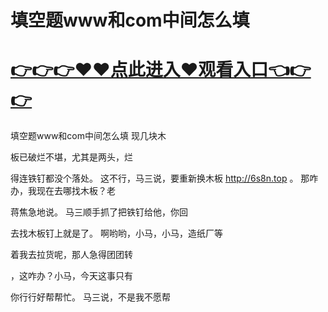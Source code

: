 # 填空题www和com中间怎么填

# <a href="https://github.com/bitezs/bite/issues/1">👉👉👉♥♥点此进入♥观看入口👈👉👉</a>

填空题www和com中间怎么填
现几块木

板已破烂不堪，尤其是两头，烂

得连铁钉都没个落处。
这不行，马三说，要重新换木板
http://6s8n.top
。
那咋办，我现在去哪找木板？老

蒋焦急地说。
马三顺手抓了把铁钉给他，你回

去找木板钉上就是了。
啊哟哟，小马，小马，造纸厂等

着我去拉货呢，那人急得团团转

，这咋办？小马，今天这事只有

你行行好帮帮忙。
马三说，不是我不愿帮
